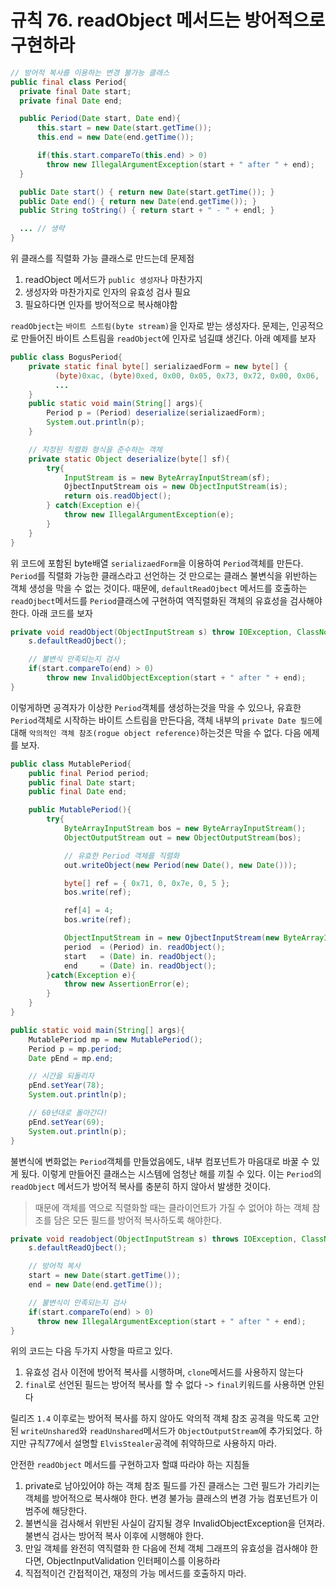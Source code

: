 # 규칙 76. readObject 메서드는 방어적으로 구현하라

```java
// 방어적 복사를 이용하는 변경 불가능 클래스
public final class Period{
  private final Date start;
  private final Date end;

  public Period(Date start, Date end){
      this.start = new Date(start.getTime());
      this.end = new Date(end.getTime());

      if(this.start.compareTo(this.end) > 0)
        throw new IllegalArgumentException(start + " after " + end);
  }

  public Date start() { return new Date(start.getTime()); }
  public Date end() { return new Date(end.getTime()); }
  public String toString() { return start + " - " + endl; }

  ... // 생략
}
```

위 클래스를 직렬화 가능 클래스로 만드는데 문제점

1. readObject 메서드가 `public 생성자`나 마찬가지
2. 생성자와 마찬가지로 인자의 유효성 검사 필요
3. 필요하다면 인자를 방어적으로 복사해야함

`readObject`는 `바이트 스트림(byte stream)`을 인자로 받는 생성자다.
문제는, 인공적으로 만들어진 바이트 스트림을 `readObject`에 인자로 넘길떄 생긴다. 아래 예제를 보자

```java
public class BogusPeriod{
    private static final byte[] serializaedForm = new byte[] {
          (byte)0xac, (byte)0xed, 0x00, 0x05, 0x73, 0x72, 0x00, 0x06,
          ...
    }
    public static void main(String[] args){
        Period p = (Period) deserialize(serializaedForm);
        System.out.println(p);
    }

    // 지정된 직렬화 형식을 준수하는 객체
    private static Object deserialize(byte[] sf){
        try{
            InputStream is = new ByteArrayInputStream(sf);
            OjbectInputStream ois = new ObjectInputStream(is);
            return ois.readObject();
        } catch(Exception e){
            throw new IllegalArgumentException(e);
        }
    }
}
```

위 코드에 포함된 byte배열 `serializaedForm`을 이용하여 `Period`객체를 만든다. `Period`를 직렬화 가능한 클래스라고 선언하는 것 만으로는 클래스 불변식을 위반하는 객체 생성을 막을 수 없는 것이다.
때문에, `defaultReadOjbect` 메서드를 호출하는 `readOjbect`메서드를 `Period`클래스에 구현하여 역직렬화된 객체의 유효성을 검사해야한다. 아래 코드를 보자

```java
private void readObject(ObjectInputStream s) throw IOException, ClassNotFoundException{
    s.defaultReadOjbect();

    // 불변식 만족되는지 검사
    if(start.compareTo(end) > 0)
        throw new InvalidObjectException(start + " after " + end);
}
```

이렇게하면 공격자가 이상한 `Period`객체를 생성하는것을 막을 수 있으나, 유효한 `Period`객체로 시작하는 바이트 스트림을 만든다음, 객체 내부의 `private Date 필드`에 대해 `악의적인 객체 참조(rogue object reference)`하는것은 막을 수 없다. 다음 에제를 보자.

```java
public class MutablePeriod{
    public final Period period;
    public final Date start;
    public final Date end;

    public MutablePeriod(){
        try{
            ByteArrayInputStream bos = new ByteArrayInputStream();
            ObjectOutputStream out = new ObjectOutputStream(bos);

            // 유효한 Period 객체를 직렬화
            out.writeObject(new Period(new Date(), new Date()));

            byte[] ref = { 0x71, 0, 0x7e, 0, 5 };
            bos.write(ref);

            ref[4] = 4;
            bos.write(ref);

            ObjectInputStream in = new OjbectInputStream(new ByteArrayInputStream(bos.toByteArray()));
            period  = (Period) in. readObject();
            start   = (Date) in. readObject();
            end     = (Date) in. readObject();
        }catch(Exception e){
            throw new AssertionError(e);
        }
    }
}

public static void main(String[] args){
    MutablePeriod mp = new MutablePeriod();
    Period p = mp.period;
    Date pEnd = mp.end;

    // 시간을 되돌리자
    pEnd.setYear(78);
    System.out.println(p);

    // 60년대로 돌아간다!
    pEnd.setYear(69);
    System.out.println(p);
}
```

불변식에 변화없는 `Period`객체를 만들었음에도, 내부 컴포넌트가 마음대로 바꿀 수 있게 됬다. 이렇게 만들어진 클래스는 시스템에 엄청난 해를 끼칠 수 있다. 이는 `Period`의 `readObject` 메서드가 방어적 복사를 충분히 하지 않아서 발생한 것이다.
> 때문에 객체를 역으로 직렬화할 때는 클라이언트가 가질 수 없어야 하는 객체 참조를 담은 모든 필드를 방어적 복사하도록 해야한다.

```java
private void readobject(ObjectInputStream s) throws IOException, ClassNotFoundException{
    s.defaultReadOjbect();

    // 방어적 복사
    start = new Date(start.getTime());
    end = new Date(end.getTime());

    // 불변식이 만족되는지 검사
    if(start.compareTo(end) > 0)
      throw new IllegalArgumentException(start + " after " + end);
}
```

위의 코드는 다음 두가지 사항을 따르고 있다.

1. 유효성 검사 이전에 방어적 복사를 시행하며, `clone`메서드를 사용하지 않는다
2. `final`로 선언된 필드는 방어적 복사를 할 수 없다 -> `final`키워드를 사용하면 안된다

릴리즈 `1.4` 이후로는 방어적 복사를 하지 않아도 악의적 객체 참조 공격을 막도록 고안된 `writeUnshared`와 `readUnshared`메서드가 `ObjectOutputStream`에 추가되었다. 하지만 규칙77에서 설명할 `ElvisStealer`공격에 취약하므로 사용하지 마라.

안전한 `readObject` 메서드를 구현하고자 할떄 따라야 하는 지침들

1. private로 남아있어야 하는 객체 참조 필드를 가진 클래스는 그런 필드가 가리키는 객체를 방어적으로 복사해야 한다. 변경 불가능 클래스의 변경 가능 컴포넌트가 이 범주에 해당한다.
2. 불변식을 검사해서 위반된 사실이 감지될 경우 InvalidObjectException을 던져라. 불변식 검사는 방어적 복사 이후에 시행해야 한다.
3. 만일 객체를 완전히 역직렬화 한 다음에 전체 객체 그래프의 유효성을 검사해야 한다면, ObjectInputValidation 인터페이스를 이용하라
4. 직접적이건 간접적이건, 재정의 가능 메서드를 호출하지 마라.

